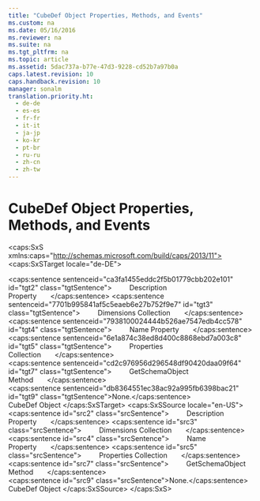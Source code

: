 ```yaml
---
title: "CubeDef Object Properties, Methods, and Events"
ms.custom: na
ms.date: 05/16/2016
ms.reviewer: na
ms.suite: na
ms.tgt_pltfrm: na
ms.topic: article
ms.assetid: 5dac737a-b77e-47d3-9228-cd52b7a97b0a
caps.latest.revision: 10
caps.handback.revision: 10
manager: sonalm
translation.priority.ht: 
  - de-de
  - es-es
  - fr-fr
  - it-it
  - ja-jp
  - ko-kr
  - pt-br
  - ru-ru
  - zh-cn
  - zh-tw
---
```

# CubeDef Object Properties, Methods, and Events
<?xml version="1.0" encoding="utf-8"?>
<caps:SxS xmlns:caps="http://schemas.microsoft.com/build/caps/2013/11">
  <caps:SxSTarget locale="de-DE">
    <developerReferenceWithoutSyntaxDocument xsi:schemaLocation="http://ddue.schemas.microsoft.com/authoring/2003/5 http://dduestorage.blob.core.windows.net/ddueschema/developer.xsd" xmlns="http://ddue.schemas.microsoft.com/authoring/2003/5" xmlns:xlink="http://www.w3.org/1999/xlink" xmlns:xsi="http://www.w3.org/2001/XMLSchema-instance">
      <introduction></introduction>
      <section>
        <title>
          <caps:sentence sentenceid="61ae1f92e68853d74174003a3c41b9e0" id="tgt1" class="tgtSentence">Properties/Collections</caps:sentence>
        </title>
        <content>
          <para>
            <caps:sentence sentenceid="ca3fa1455eddc2f5b01779cbb202e101" id="tgt2" class="tgtSentence">         <legacyLink xlink:href="6d626d35-0bf3-4f24-9934-ad9c9c91273a">Description Property</legacyLink>       </caps:sentence>
          </para>
          <para>
            <caps:sentence sentenceid="7701b995841af5c5eaeb6e27b752f9e7" id="tgt3" class="tgtSentence">         <legacyLink xlink:href="eaf6f4e7-2ea0-49a3-89ee-e219e025257c">Dimensions Collection</legacyLink>       </caps:sentence>
          </para>
          <para>
            <caps:sentence sentenceid="7938100024444b526ae7547edb4cc578" id="tgt4" class="tgtSentence">         <legacyLink xlink:href="4a04380b-51dc-4aaf-8d25-123cdd589641">Name Property</legacyLink>       </caps:sentence>
          </para>
          <para>
            <caps:sentence sentenceid="6e1a874c38ed8d400c8868ebd7a003c8" id="tgt5" class="tgtSentence">         <legacyLink xlink:href="1d539aa8-ce0d-4418-ab03-8d0a3c1e9d82">Properties Collection</legacyLink>       </caps:sentence>
          </para>
        </content>
      </section>
      <section>
        <title>
          <caps:sentence sentenceid="a9ac5a6cc3cbe84f9c18323af2b9007f" id="tgt6" class="tgtSentence">Methods</caps:sentence>
        </title>
        <content>
          <para>
            <caps:sentence sentenceid="cd2c976956d296548df90420daa09f64" id="tgt7" class="tgtSentence">         <legacyLink xlink:href="36b754b4-6b17-4dd1-a925-bca46938b7c4">GetSchemaObject Method</legacyLink>       </caps:sentence>
          </para>
        </content>
      </section>
      <section>
        <title>
          <caps:sentence sentenceid="16908b0605f2645dfcb4c3a8d248cef3" id="tgt8" class="tgtSentence">Events</caps:sentence>
        </title>
        <content>
          <para>
            <caps:sentence sentenceid="db8364551ec38ac92a995fb6398bac21" id="tgt9" class="tgtSentence">None.</caps:sentence>
          </para>
        </content>
      </section>
      <relatedTopics>
        <link xlink:href="feb2581c-fc41-471c-bb69-29f8a55fda70">CubeDef Object</link>
      </relatedTopics>
    </developerReferenceWithoutSyntaxDocument>
  </caps:SxSTarget>
  <caps:SxSSource locale="en-US">
    <developerReferenceWithoutSyntaxDocument xsi:schemaLocation="http://ddue.schemas.microsoft.com/authoring/2003/5 http://dduestorage.blob.core.windows.net/ddueschema/developer.xsd" xmlns="http://ddue.schemas.microsoft.com/authoring/2003/5" xmlns:xlink="http://www.w3.org/1999/xlink" xmlns:xsi="http://www.w3.org/2001/XMLSchema-instance">
      <introduction></introduction>
      <section>
        <title>
          <caps:sentence id="src1" class="srcSentence">Properties/Collections</caps:sentence>
        </title>
        <content>
          <para>
            <caps:sentence id="src2" class="srcSentence">         <legacyLink xlink:href="6d626d35-0bf3-4f24-9934-ad9c9c91273a">Description Property</legacyLink>       </caps:sentence>
          </para>
          <para>
            <caps:sentence id="src3" class="srcSentence">         <legacyLink xlink:href="eaf6f4e7-2ea0-49a3-89ee-e219e025257c">Dimensions Collection</legacyLink>       </caps:sentence>
          </para>
          <para>
            <caps:sentence id="src4" class="srcSentence">         <legacyLink xlink:href="4a04380b-51dc-4aaf-8d25-123cdd589641">Name Property</legacyLink>       </caps:sentence>
          </para>
          <para>
            <caps:sentence id="src5" class="srcSentence">         <legacyLink xlink:href="1d539aa8-ce0d-4418-ab03-8d0a3c1e9d82">Properties Collection</legacyLink>       </caps:sentence>
          </para>
        </content>
      </section>
      <section>
        <title>
          <caps:sentence id="src6" class="srcSentence">Methods</caps:sentence>
        </title>
        <content>
          <para>
            <caps:sentence id="src7" class="srcSentence">         <legacyLink xlink:href="36b754b4-6b17-4dd1-a925-bca46938b7c4">GetSchemaObject Method</legacyLink>       </caps:sentence>
          </para>
        </content>
      </section>
      <section>
        <title>
          <caps:sentence id="src8" class="srcSentence">Events</caps:sentence>
        </title>
        <content>
          <para>
            <caps:sentence id="src9" class="srcSentence">None.</caps:sentence>
          </para>
        </content>
      </section>
      <relatedTopics>
        <link xlink:href="feb2581c-fc41-471c-bb69-29f8a55fda70">CubeDef Object</link>
      </relatedTopics>
    </developerReferenceWithoutSyntaxDocument>
  </caps:SxSSource>
</caps:SxS>